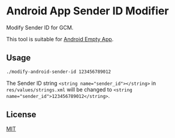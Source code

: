 # Android App Sender ID Modifier

Modify Sender ID for GCM.

This tool is suitable for [Android Empty App](https://github.com/kaosf/android-empty-app).

## Usage

```sh
./modify-android-sender-id 123456789012
```

The Sender ID string `<string name="sender_id"></string>` in `res/values/strings.xml` will be changed to `<string name="sender_id">123456789012</string>`.

## License

[MIT](http://opensource.org/licenses/MIT)
